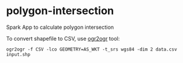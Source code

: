 # polygon-intersection
Spark App to calculate polygon intersection

To convert shapefile to CSV, use [ogr2ogr](http://www.gdal.org/ogr2ogr.html) tool:

```
ogr2ogr -f CSV -lco GEOMETRY=AS_WKT -t_srs wgs84 -dim 2 data.csv input.shp
```
